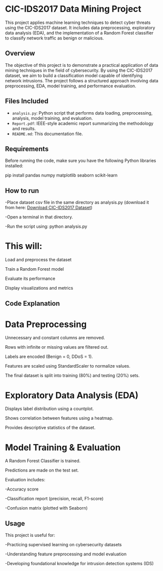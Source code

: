 # CIC-IDS2017 Data Mining Project

This project applies machine learning techniques to detect cyber threats using the CIC-IDS2017 dataset. It includes data preprocessing, exploratory data analysis (EDA), and the implementation of a Random Forest classifier to classify network traffic as benign or malicious.

## Overview

The objective of this project is to demonstrate a practical application of data mining techniques in the field of cybersecurity. By using the CIC-IDS2017 dataset, we aim to build a classification model capable of identifying network intrusions. The project follows a structured approach involving data preprocessing, EDA, model training, and performance evaluation.

## Files Included

- `analysis.py`: Python script that performs data loading, preprocessing, analysis, model training, and evaluation.
- `Report.pdf`: IEEE-style academic report summarizing the methodology and results.
- `README.md`: This documentation file.

## Requirements

Before running the code, make sure you have the following Python libraries installed:


pip install pandas numpy matplotlib seaborn scikit-learn

## How to run

-Place dataset csv file in the same directory as analysis.py (download it from here: [Download CIC-IDS2017 Dataset](https://drive.google.com/file/d/1_1yKjeXzgjLef4LDhag3xMPaQklEomUP/view?usp=drive_link))

-Open a terminal in that directory.

-Run the script using:
python analysis.py


# This will:

Load and preprocess the dataset

Train a Random Forest model

Evaluate its performance

Display visualizations and metrics



## Code Explanation
# Data Preprocessing
Unnecessary and constant columns are removed.

Rows with infinite or missing values are filtered out.

Labels are encoded (Benign = 0, DDoS = 1).

Features are scaled using StandardScaler to normalize values.

The final dataset is split into training (80%) and testing (20%) sets.

# Exploratory Data Analysis (EDA)
Displays label distribution using a countplot.

Shows correlation between features using a heatmap.

Provides descriptive statistics of the dataset.


# Model Training & Evaluation
A Random Forest Classifier is trained.

Predictions are made on the test set.

Evaluation includes:

-Accuracy score

-Classification report (precision, recall, F1-score)

-Confusion matrix (plotted with Seaborn)

## Usage
This project is useful for:

-Practicing supervised learning on cybersecurity datasets

-Understanding feature preprocessing and model evaluation

-Developing foundational knowledge for intrusion detection systems (IDS)

